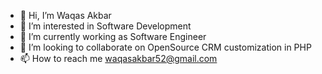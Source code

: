 - 👋 Hi, I’m Waqas Akbar
- 👀 I’m interested in Software Development
- 🌱 I’m currently working as Software Engineer 
- 💞️ I’m looking to collaborate on OpenSource CRM customization in PHP
- 📫 How to reach me waqasakbar52@gmail.com

<!---
waqasakbar52/waqasakbar52 is a ✨ special ✨ repository because its `README.md` (this file) appears on your GitHub profile.
You can click the Preview link to take a look at your changes.
--->
